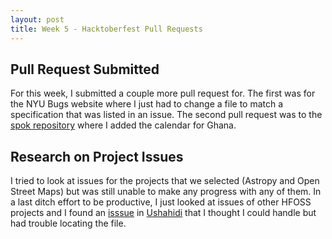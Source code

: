 ```yaml
---
layout: post
title: Week 5 - Hacktoberfest Pull Requests
---
```


## Pull Request Submitted 

For this week, I submitted a couple more pull request for. The first was for the NYU Bugs website where I just had to change
a file to match a specification that was listed in an issue. 
The second pull request was to the [spok repository](https://github.com/magnetis/spok/pull/69) where I added the calendar for Ghana. 


## Research on Project Issues 
I tried to look at issues for the projects that we selected (Astropy and Open Street Maps) but was still unable to make any 
progress with any of them. In a last ditch effort to be productive, I just looked at issues of other HFOSS projects and 
I found an [isssue](https://github.com/ushahidi/platform/issues/2373) in [Ushahidi](https://github.com/ushahidi/platform)
that I thought I could handle but had trouble locating the file. 
